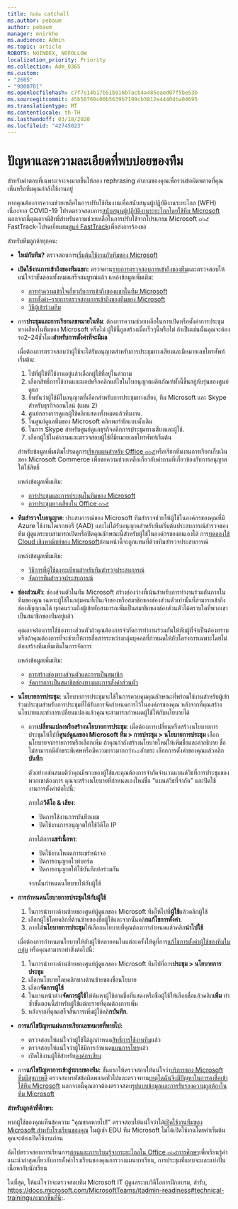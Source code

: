 ```yaml
---
title: ทีมธีม catchall
ms.author: pebaum
author: pebaum
manager: mnirkhe
ms.audience: Admin
ms.topic: article
ROBOTS: NOINDEX, NOFOLLOW
localization_priority: Priority
ms.collection: Adm_O365
ms.custom:
- "2605"
- "9000701"
ms.openlocfilehash: c7f7e14b17b51b916b7acb4a485eaed07f5be53b
ms.sourcegitcommit: 45b50760c00b5639b7199cb3812e44404ba04695
ms.translationtype: MT
ms.contentlocale: th-TH
ms.lasthandoff: 03/18/2020
ms.locfileid: "42745023"
---
```

# <a name="teams-common-issues-and-resolutions"></a>ปัญหาและความละเอียดที่พบบ่อยของทีม

สำหรับคำตอบที่เฉพาะเจาะจงมากขึ้นให้ลอง rephrasing คำถามของคุณเพื่อรวมข้อผิดพลาดที่คุณเห็นหรือทีมคุณกำลังใช้งานอยู่

หากคุณต้องการความช่วยเหลือในการปรับใช้ทีมงานเพื่อสนับสนุนผู้ปฏิบัติงานระยะไกล (WFH) เนื่องจาก COVID-19 โปรดตรวจสอบการ[สนับสนุนผู้ปฏิบัติงานระยะไกลโดยใช้ทีม Microsoft](https://docs.microsoft.com/microsoftteams/support-remote-work-with-teams) นอกจากนี้คุณอาจมีสิทธิ์สำหรับความช่วยเหลือในการปรับใช้จากโปรแกรม Microsoft ๓๖๕ FastTrack-โปรดเยี่ยมชม[ศูนย์ FastTrack](https://www.microsoft.com/fasttrack)เพื่อส่งการร้องขอ

สำหรับทีมลูกค้าทุกคน:

- **ใหม่กับทีม?** ตรวจสอบการ[เริ่มต้นใช้งานกับทีมของ Microsoft](https://docs.microsoft.com/microsoftteams/get-started-with-teams-quick-start)
- **เปิดใช้งานการเข้าถึงของทีมแขก:** ตรวจทาน[รายการตรวจสอบการเข้าถึงของทีม](https://docs.microsoft.com/microsoftteams/guest-access-checklist)และตรวจสอบให้แน่ใจว่าขั้นตอนทั้งหมดเสร็จสมบูรณ์แล้ว แหล่งข้อมูลเพิ่มเติม:
    - [การทำความเข้าใจเกี่ยวกับการเข้าถึงของแขกในทีม Microsoft](https://docs.microsoft.com/microsoftteams/guest-access)
    - [การตั้งค่า–รายการตรวจสอบการเข้าถึงของทีมของ Microsoft](https://docs.microsoft.com/microsoftteams/guest-access-checklist)
    - [วิธีผู้เข้าร่วมทีม](https://docs.microsoft.com/microsoftteams/guest-joins)

- การ**ประชุมและการเรียกเลขหมายในทีม**: ต้องการความช่วยเหลือในการเปิดหรือตั้งค่าการประชุมทางเสียงในทีมของ Microsoft หรือไม่ ผู้ใช้นี้ถูกสร้างเมื่อเร็วๆนี้หรือไม่ ถ้าเป็นเช่นนั้นคุณจะต้องรอ2–24ชั่วโมง**สำหรับการตั้งค่าที่จะมีผล** 

    เมื่อต้องการตรวจสอบว่าผู้ใช้จะได้รับอนุญาตสำหรับการประชุมทางเสียงและมีหมายเลขโทรศัพท์เริ่มต้น:
    1.    ไปที่ผู้ใช้ที่ใช้งานอยู่แล้วเลือกผู้ใช้ที่อยู่ในคำถาม
    2.    เลือกสิทธิ์การใช้งานและแอปหรือคลิกแก้ไขในใบอนุญาตผลิตภัณฑ์ทั้งนี้ขึ้นอยู่กับรุ่นของศูนย์ดูแล
    3.    ยืนยันว่าผู้ใช้มีใบอนุญาตที่เลือกสำหรับการประชุมทางเสียง, ทีม Microsoft และ Skype สำหรับธุรกิจออนไลน์ (แผน 2)
    4.    ศูนย์กลางการดูแลผู้ใช้คลิกแสดงทั้งหมดแล้วทีมงาน.
    5.    ในศูนย์ดูแลทีมของ Microsoft คลิกพอร์ทัลแบบดั้งเดิม
    6.    ในการ Skype สำหรับศูนย์ดูแลธุรกิจคลิกการประชุมทางเสียงและผู้ใช้.
    7.    เลือกผู้ใช้ในคำถามและตรวจสอบผู้ใช้ที่มีหมายเลขโทรศัพท์เริ่มต้น
    
    สำหรับข้อมูลเพิ่มเติมโปรดดูการ[เรียกแผนสำหรับ Office ๓๖๕](https://docs.microsoft.com/microsoftteams/calling-plans-for-office-365)หรือเรียกทีมงานการเรียกเก็บเงินของ Microsoft Commerce เพื่อขอความช่วยเหลือเกี่ยวกับคำถามที่เกี่ยวข้องกับการอนุญาตให้ใช้สิทธิ์

    แหล่งข้อมูลเพิ่มเติม:

    - [การประชุมและการประชุมในทีมของ Microsoft](https://docs.microsoft.com/microsoftteams/deploy-meetings-microsoft-teams-landing-page)
    - [การประชุมทางเสียงใน Office ๓๖๕](https://docs.microsoft.com/microsoftteams/audio-conferencing-in-office-365)

- **ทีมสำรวจใบอนุญาต**: ประสบการณ์ของ Microsoft ทีมสำรวจช่วยให้ผู้ใช้ในองค์กรของคุณที่มี Azure ใช้งานไดเรกทอรี (AAD) และไม่ได้รับอนุญาตสำหรับทีมเริ่มต้นประสบการณ์สำรวจของทีม ผู้ดูแลระบบสามารถเปิดหรือปิดคุณลักษณะนี้สำหรับผู้ใช้ในองค์กรของตนเองได้ การ[ทดลองใช้ Cloud เชิงพาณิชย์ของ Microsoft](https://docs.microsoft.com/microsoftteams/iw-trial-teams)ก่อนหน้านี้จะถูกแทนที่ด้วยทีมสำรวจประสบการณ์

    แหล่งข้อมูลเพิ่มเติม:

    - [วิธีการที่ผู้ใช้ลงทะเบียนสำหรับทีมสำรวจประสบการณ์](https://docs.microsoft.com/microsoftteams/teams-exploratory#how-users-sign-up-for-the-teams-exploratory-experience)
    - [จัดการทีมสำรวจประสบการณ์](https://docs.microsoft.com/microsoftteams/teams-exploratory#manage-the-teams-exploratory-experience)

- **ช่องส่วนตัว**: ช่องส่วนตัวในทีม Microsoft สร้างช่องว่างที่เน้นสำหรับการทำงานร่วมกันภายในทีมของคุณ เฉพาะผู้ใช้ในกลุ่มคนที่เป็นเจ้าของหรือสมาชิกของช่องส่วนตัวเท่านั้นที่สามารถเข้าถึงช่องสัญญาณได้ ทุกคนรวมถึงผู้เข้าพักสามารถเพิ่มเป็นสมาชิกของช่องส่วนตัวได้ตราบใดที่พวกเขาเป็นสมาชิกของทีมอยู่แล้ว

    คุณอาจต้องการใช้ช่องทางส่วนตัวถ้าคุณต้องการจำกัดการทำงานร่วมกันให้กับผู้ที่จำเป็นต้องทราบหรือถ้าคุณต้องการที่จะช่วยให้การสื่อสารระหว่างกลุ่มบุคคลที่กำหนดให้กับโครงการเฉพาะโดยไม่ต้องสร้างทีมเพิ่มเติมในการจัดการ

    แหล่งข้อมูลเพิ่มเติม:
    - [การสร้างช่องทางส่วนตัวและการเป็นสมาชิก](https://docs.microsoft.com/microsoftteams/private-channels#private-channel-creation-and-membership)
    - [จัดการการเป็นสมาชิกช่องทางและการตั้งค่าส่วนตัว](https://docs.microsoft.com/microsoftteams/private-channels#manage-private-channel-membership-and-settings)

- **นโยบายการประชุม**: นโยบายการประชุมจะใช้ในการควบคุมคุณลักษณะที่พร้อมใช้งานสำหรับผู้เข้าร่วมประชุมสำหรับการประชุมที่ได้รับการจัดกำหนดการไว้ในองค์กรของคุณ หลังจากที่คุณสร้างนโยบายและทำการเปลี่ยนแปลงแล้วคุณจะสามารถกำหนดผู้ใช้ให้กับนโยบายได้ 
    - การ**เปลี่ยนแปลงหรือสร้างนโยบายการประชุม**: เมื่อต้องการเปลี่ยนหรือสร้างนโยบายการประชุมให้ไปที่**ศูนย์ดูแลของ Microsoft ทีม > การประชุม > นโยบายการประชุม** เลือกนโยบายจากรายการหรือเลือกเพิ่ม ถ้าคุณกำลังสร้างนโยบายใหม่ให้เพิ่มชื่อและคำอธิบาย ชื่อไม่สามารถมีอักขระพิเศษหรือมีความยาวมากกว่า๖๔อักขระ เลือกการตั้งค่าของคุณแล้วคลิก**บันทึก**

        ตัวอย่างเช่นสมมติว่าคุณมีพวงของผู้ใช้และคุณต้องการจำกัดจำนวนแบนด์วิธที่การประชุมของพวกเขาต้องการ คุณจะสร้างนโยบายที่กำหนดเองใหม่ชื่อ "แบนด์วิธที่จำกัด" และปิดใช้งานการตั้งค่าต่อไปนี้:

        ภายใต้**วิดีโอ & เสียง**:
        - ปิดการใช้งานการบันทึกเมฆ
        - ปิดใช้งานการอนุญาตให้ใช้วิดีโอ IP

        ภายใต้การ**แชร์เนื้อหา**:
        - ปิดใช้งานโหมดการแชร์หน้าจอ
        - ปิดการอนุญาตไวท์บอร์ด
        - ปิดการอนุญาตให้ใช้บันทึกย่อร่วมกัน

        จากนั้นกำหนดนโยบายให้กับผู้ใช้

- **การกำหนดนโยบายการประชุมให้กับผู้ใช้**

    1. ในการนำทางด้านซ้ายของศูนย์ผู้ดูแลของ Microsoft ทีมให้ไปที่**ผู้ใช้**แล้วคลิกผู้ใช้
    2. เลือกผู้ใช้โดยคลิกที่ด้านซ้ายของชื่อผู้ใช้และจากนั้นคลิ**กแก้ไขการตั้งค่า**.
    3. ภายใต้**นโยบายการประชุม**ให้เลือกนโยบายที่คุณต้องการกำหนดแล้วคลิก**นำไปใช้**

    เมื่อต้องการกำหนดนโยบายให้กับผู้ใช้หลายคนในแต่ละครั้งให้ดูที่การ[แก้ไขการตั้งค่าผู้ใช้ของทีมในกลุ่ม](https://docs.microsoft.com/microsoftteams/edit-user-settings-in-bulk) หรือคุณสามารถทำสิ่งต่อไปนี้:

    1. ในการนำทางด้านซ้ายของศูนย์ผู้ดูแลของ Microsoft ทีมไปที่การ**ประชุม > นโยบายการประชุม**
    2. เลือกนโยบายโดยคลิกทางด้านซ้ายของชื่อนโยบาย
    3. เลือก**จัดการผู้ใช้**
    4. ในบานหน้าต่าง**จัดการผู้ใช้**ให้ค้นหาผู้ใช้ตามชื่อที่แสดงหรือชื่อผู้ใช้ให้เลือกชื่อแล้วคลิก**เพิ่ม** ทำซ้ำขั้นตอนนี้สำหรับผู้ใช้แต่ละรายที่คุณต้องการเพิ่ม
    5. หลังจากที่คุณเสร็จสิ้นการเพิ่มผู้ใช้คลิ**กบันทึก**.

- **การแก้ไขปัญหาแผ่นการเรียกเลขหมายที่หายไป:**  

    - ตรวจสอบให้แน่ใจว่าผู้ใช้ได้ถูกกำหนด[สิทธิ์การใช้งานทีม](https://docs.microsoft.com/MicrosoftTeams/assign-teams-licenses)แล้ว
    - ตรวจสอบให้แน่ใจว่าผู้ใช้มีการกำหนด[แผนการโทร](https://docs.microsoft.com/MicrosoftTeams/calling-plan-landing-page)แล้ว
    - เปิดใช้งานผู้ใช้สำหรับ[องค์กรเสียง](https://docs.microsoft.com/skypeforbusiness/skype-for-business-hybrid-solutions/plan-your-phone-system-cloud-pbx-solution/enable-users-for-enterprise-voice-online-and-phone-system-voicemail#to-enable-your-users-for-phone-system-in-office-365-voice-and-voicemail)

- การ**แก้ไขปัญหาการเข้าสู่ระบบของทีม:** ขั้นแรกให้ตรวจสอบให้แน่ใจว่า[บริการของ Microsoft ทีมมีสุขภาพดี](https://admin.microsoft.com/Adminportal/Home?source=applauncher#/servicehealth) ตรวจสอบรหัสข้อผิดพลาดทั่วไปและตรวจทาน[เหตุใดฉันจึงมีปัญหาในการลงชื่อเข้าใช้ทีม Microsoft](https://support.office.com/article/a02f683b-61a3-4008-9447-ee60c5593b0f)  นอกจากนี้คุณอาจต้องตรวจสอบ[รูปแบบข้อมูลและการรับรองความถูกต้องในทีม Microsoft](https://docs.microsoft.com/MicrosoftTeams/identify-models-authentication)

**สำหรับลูกค้าที่ศึกษา:**

หากผู้ใช้ของคุณเห็นข้อความ "คุณขาดหายไป!" ตรวจสอบให้แน่ใจว่าได้[เปิดใช้งานทีมของ Microsoft สำหรับโรงเรียนของคุณ](https://docs.microsoft.com/microsoft-365/education/intune-edu-trial/enable-microsoft-teams) ในผู้เช่า EDU ทีม Microsoft ไม่ได้เปิดใช้งานโดยค่าเริ่มต้น คุณจะต้องเปิดใช้งานก่อน

ถัดไปตรวจสอบการเรียนการ[สอนและการเรียนรู้จากระยะไกลใน Office ๓๖๕การศึกษา](https://support.office.com/article/remote-teaching-and-learning-in-office-365-education-f651ccae-7b65-478b-8366-51bb884025c4)เพื่อเรียนรู้คำแนะนำล่าสุดเกี่ยวกับการตั้งค่าโรงเรียนของคุณการวางแผนบทเรียน, การประชุมที่แทบจะและแบ่งปันเนื้อหากับนักเรียน

ในที่สุด, ให้แน่ใจว่าจะตรวจสอบทีม Microsoft IT ผู้ดูแลระบบวิดีโอการฝึกอบรม, สำรับ, https://docs.microsoft.com/MicrosoftTeams/itadmin-readiness#technical-trainingและมากขึ้นที่นี่:. 
